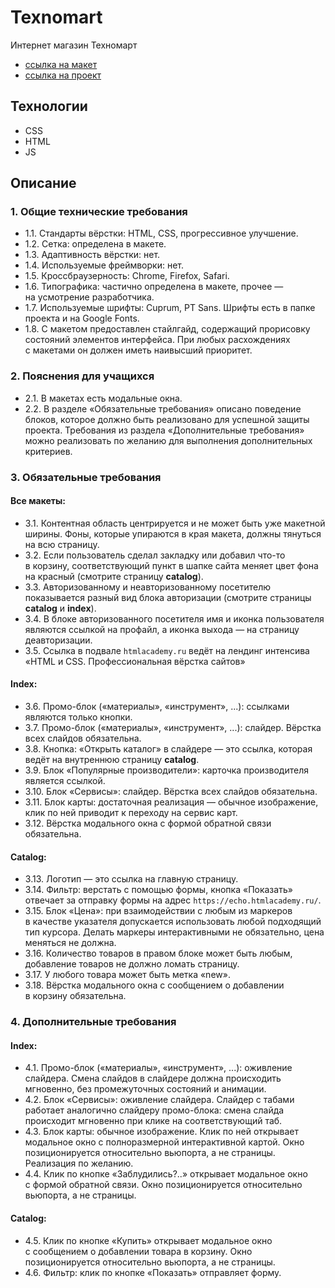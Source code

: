 # Texnomart
Интернет магазин Техномарт

 - [ссылка на
   макет](https://www.figma.com/file/ZSVHoDJgEpCxT8rBPqDo57/HTML-1-/-%D0%A2%D0%B5%D1%85%D0%BD%D0%BE%D0%BC%D0%B0%D1%80%D1%82-%2831%29?type=design&node-id=0-1&mode=design)
 - [ссылка на проект](https://teprol.github.io/Texnomart/)
## Технологии
 - CSS
 - HTML
 - JS
## Описание
<div class="up-project__specification text-container text-container--module text-container--specification" id="specification"><h3 id="1.-obshchie-tekhnicheskie-trebovaniya">1. Общие технические требования</h3><ul><li><a  ="#technomart-1-1" id="technomart-1-1">1.1.</a> Стандарты вёрстки: HTML, CSS, прогрессивное улучшение.</li><li><a  ="#technomart-1-2" id="technomart-1-2">1.2.</a> Сетка: определена в&nbsp;макете.</li><li><a  ="#technomart-1-3" id="technomart-1-3">1.3.</a> Адаптивность вёрстки: нет.</li><li><a  ="#technomart-1-4" id="technomart-1-4">1.4.</a> Используемые фреймворки: нет.</li><li><a  ="#technomart-1-5" id="technomart-1-5">1.5.</a> Кроссбраузерность: Chrome, Firefox, Safari.</li><li><a  ="#technomart-1-6" id="technomart-1-6">1.6.</a> Типографика: частично определена в&nbsp;макете, прочее&nbsp;— на&nbsp;усмотрение разработчика.</li><li><a  ="#technomart-1-7" id="technomart-1-7">1.7.</a> Используемые шрифты: Cuprum, PT&nbsp;Sans. Шрифты есть в&nbsp;папке проекта и&nbsp;на&nbsp;Google Fonts.</li><li><a  ="#technomart-1-8" id="technomart-1-8">1.8.</a> С&nbsp;макетом предоставлен стайлгайд, содержащий прорисовку состояний элементов интерфейса. При любых расхождениях с&nbsp;макетами он&nbsp;должен иметь наивысший приоритет.</li></ul><h3 id="2.-poyasneniya-dlya-uchashchikhsya">2. Пояснения для учащихся</h3><ul><li><a  ="#technomart-2-1" id="technomart-2-1">2.1.</a> В&nbsp;макетах есть модальные окна.</li><li><a  ="#technomart-2-2" id="technomart-2-2">2.2.</a> В&nbsp;разделе «Обязательные требования» описано поведение блоков, которое должно быть реализовано для успешной защиты проекта. Требования из&nbsp;раздела «Дополнительные требования» можно реализовать по&nbsp;желанию для выполнения дополнительных критериев.</li></ul><h3 id="3.-obyazatelnie-trebovaniya">3. Обязательные требования</h3><h4 id="vse-maketi:">Все макеты:</h4><ul><li><a  ="#technomart-3-1" id="technomart-3-1">3.1.</a> Контентная область центрируется и&nbsp;не&nbsp;может быть уже макетной ширины. Фоны, которые упираются в&nbsp;края макета, должны тянуться на&nbsp;всю страницу.</li><li><a  ="#technomart-3-2" id="technomart-3-2">3.2.</a> Если пользователь сделал закладку или добавил что-то в&nbsp;корзину, соответствующий пункт в&nbsp;шапке сайта меняет цвет фона на&nbsp;красный (смотрите страницу <strong>catalog</strong>).</li><li><a  ="#technomart-3-3" id="technomart-3-3">3.3.</a> Авторизованному и&nbsp;неавторизованному посетителю показывается разный вид блока авторизации (смотрите страницы <strong>catalog</strong> и&nbsp;<strong>index</strong>).</li><li><a  ="#technomart-3-4" id="technomart-3-4">3.4.</a> В&nbsp;блоке авторизованного посетителя имя и&nbsp;иконка пользователя являются ссылкой на&nbsp;профайл, а&nbsp;иконка выхода&nbsp;— на&nbsp;страницу деавторизации.</li><li><a  ="#technomart-3-5" id="technomart-3-5">3.5.</a> Ссылка в&nbsp;подвале <code>htmlacademy.ru</code> ведёт на&nbsp;<a  ="https://htmlacademy.ru/intensive/htmlcss">лендинг интенсива «HTML и&nbsp;CSS. Профессиональная вёрстка сайтов»</a></li></ul><h4 id="index:">Index:</h4><ul><li><a  ="#technomart-3-6" id="technomart-3-6">3.6.</a> Промо-блок («материалы», «инструмент», ...): ссылками являются только кнопки.</li><li><a  ="#technomart-3-7" id="technomart-3-7">3.7.</a> Промо-блок («материалы», «инструмент», ...): слайдер. Вёрстка всех слайдов обязательна.</li><li><a  ="#technomart-3-8" id="technomart-3-8">3.8.</a> Кнопка: «Открыть каталог» в&nbsp;слайдере&nbsp;— это ссылка, которая ведёт на&nbsp;внутреннюю страницу <strong>catalog</strong>.</li><li><a  ="#technomart-3-9" id="technomart-3-9">3.9.</a> Блок «Популярные производители»: карточка производителя является ссылкой.</li><li><a  ="#technomart-3-10" id="technomart-3-10">3.10.</a> Блок «Сервисы»: слайдер. Вёрстка всех слайдов обязательна.</li><li><a  ="#technomart-3-11" id="technomart-3-11">3.11.</a> Блок карты: достаточная реализация&nbsp;— обычное изображение, клик по&nbsp;ней приводит к&nbsp;переходу на&nbsp;сервис карт.</li><li><a  ="#technomart-3-12" id="technomart-3-12">3.12.</a> Вёрстка модального окна с&nbsp;формой обратной связи обязательна.</li></ul><h4 id="catalog:">Catalog:</h4><ul><li><a  ="#technomart-3-13" id="technomart-3-13">3.13.</a> Логотип&nbsp;— это ссылка на&nbsp;главную страницу.</li><li><a  ="#technomart-3-14" id="technomart-3-14">3.14.</a> Фильтр: верстать с&nbsp;помощью формы, кнопка «Показать» отвечает за&nbsp;отправку формы на&nbsp;адрес&nbsp;<code>https://echo.htmlacademy.ru/</code>.</li><li><a  ="#technomart-3-15" id="technomart-3-15">3.15.</a> Блок «Цена»: при взаимодействии с&nbsp;любым из&nbsp;маркеров в&nbsp;качестве указателя допускается использовать любой подходящий тип курсора. Делать маркеры интерактивными не&nbsp;обязательно, цена меняться не&nbsp;должна.</li><li><a  ="#technomart-3-16" id="technomart-3-16">3.16.</a> Количество товаров в&nbsp;правом блоке может быть любым, добавление товаров не&nbsp;должно ломать страницу.</li><li><a  ="#technomart-3-17" id="technomart-3-17">3.17.</a> У&nbsp;любого товара может быть метка «new».</li><li><a  ="#technomart-3-18" id="technomart-3-18">3.18.</a> Вёрстка модального окна с&nbsp;сообщением о&nbsp;добавлении в&nbsp;корзину обязательна.</li></ul><h3 id="4.-dopolnitelnie-trebovaniya">4. Дополнительные требования</h3><h4 id="index:">Index:</h4><ul><li><a  ="#technomart-4-1" id="technomart-4-1">4.1.</a> Промо-блок («материалы», «инструмент», ...): оживление слайдера. Смена слайдов в&nbsp;слайдере должна происходить мгновенно, без промежуточных состояний и&nbsp;анимации.</li><li><a  ="#technomart-4-2" id="technomart-4-2">4.2.</a> Блок «Сервисы»: оживление слайдера. Слайдер с&nbsp;табами работает аналогично слайдеру промо-блока: смена слайда происходит мгновенно при клике на&nbsp;соответствующий таб.</li><li><a  ="#technomart-4-3" id="technomart-4-3">4.3.</a> Блок карты: обычное изображение. Клик по&nbsp;ней открывает модальное окно с&nbsp;полноразмерной интерактивной картой. Окно позиционируется относительно вьюпорта, а&nbsp;не&nbsp;страницы. Реализация по&nbsp;желанию.</li><li><a  ="#technomart-4-4" id="technomart-4-4">4.4.</a> Клик по&nbsp;кнопке «Заблудились?..» открывает модальное окно с&nbsp;формой обратной связи. Окно позиционируется относительно вьюпорта, а&nbsp;не&nbsp;страницы.</li></ul><h4 id="catalog:">Catalog:</h4><ul><li><a  ="#technomart-4-5" id="technomart-4-5">4.5.</a> Клик по&nbsp;кнопке «Купить» открывает модальное окно с&nbsp;сообщением о&nbsp;добавлении товара в&nbsp;корзину. Окно позиционируется относительно вьюпорта, а&nbsp;не&nbsp;страницы.</li><li><a  ="#technomart-4-6" id="technomart-4-6">4.6.</a> Фильтр: клик по&nbsp;кнопке «Показать» отправляет форму.</li></ul></div>
